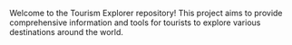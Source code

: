 Welcome to the Tourism Explorer repository! This project aims to provide comprehensive information and tools for tourists to explore various destinations around the world.
